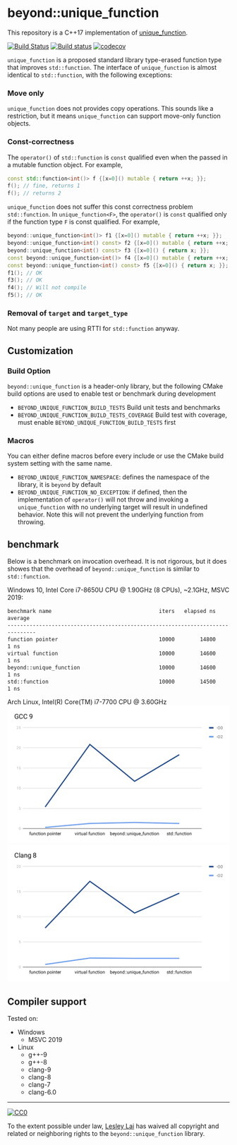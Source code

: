 # beyond::unique_function

This repository is a C++17 implementation of [unique_function](http://www.open-std.org/jtc1/sc22/wg21/docs/papers/2019/p0228r3.html).

[![Build Status](https://travis-ci.org/LesleyLai/unique_function.svg?branch=master)](https://travis-ci.org/LesleyLai/unique_function)
[![Build status](https://ci.appveyor.com/api/projects/status/0bgwgxccf864dxog/branch/master?svg=true)](https://ci.appveyor.com/project/LesleyLai/unique-function/branch/master)
[![codecov](https://codecov.io/gh/LesleyLai/unique_function/branch/master/graph/badge.svg)](https://codecov.io/gh/LesleyLai/unique_function)

`unique_function` is a proposed standard library type-erased function type that improves `std::function`. The interface of `unique_function` is almost identical to `std::function`, with the following exceptions:

### Move only
`unique_function` does not provides copy operations. This sounds like a restriction, but it means `unique_function` can support move-only function objects.

### Const-correctness
The `operator()` of `std::function` is `const` qualified even when the passed in a mutable function object. For example,

```cpp
const std::function<int()> f {[x=0]() mutable { return ++x; }};
f(); // fine, returns 1
f(); // returns 2
```


`unique_function` does not suffer this const correctness problem `std::function`. In `unique_function<F>`, the `operator()` is `const` qualified only if the function type `F` is const qualified. For example,

```cpp
beyond::unique_function<int()> f1 {[x=0]() mutable { return ++x; }};
beyond::unique_function<int() const> f2 {[x=0]() mutable { return ++x; }};  // TODO: Should not compile, no problem currently
beyond::unique_function<int() const> f3 {[x=0]() { return x; }};
const beyond::unique_function<int()> f4 {[x=0]() mutable { return ++x; }};
const beyond::unique_function<int() const> f5 {[x=0]() { return x; }};
f1(); // OK
f3(); // OK
f4(); // Will not compile
f5(); // OK
```

### Removal of `target` and `target_type`
Not many people are using RTTI for `std::function` anyway.

## Customization
### Build Option
`beyond::unique_function` is a header-only library, but the following CMake build options are used to enable test or benchmark during development
- `BEYOND_UNIQUE_FUNCTION_BUILD_TESTS` Build unit tests and benchmarks
- `BEYOND_UNIQUE_FUNCTION_BUILD_TESTS_COVERAGE` Build test with coverage, must enable `BEYOND_UNIQUE_FUNCTION_BUILD_TESTS` first

### Macros
You can either define macros before every include or use the CMake build system setting with the same name.
- `BEYOND_UNIQUE_FUNCTION_NAMESPACE`: defines the namespace of the library, it is `beyond` by default
- `BEYOND_UNIQUE_FUNCTION_NO_EXCEPTION`: if defined, then the implementation of `operator()` will not throw and invoking a `unique_function` with no underlying target will result in undefined behavior. Note this will not prevent the underlying function from throwing.

## benchmark
Below is a benchmark on invocation overhead. It is not rigorous, but it does showes that the overhead of `beyond::unique_function` is similar to `std::function`.

Windows 10, Intel Core i7-8650U CPU @ 1.90GHz (8 CPUs), ~2.1GHz, MSVC 2019:
```
benchmark name                                  iters   elapsed ns      average
-------------------------------------------------------------------------------
function pointer                                10000        14800         1 ns
virtual function                                10000        14600         1 ns
beyond::unique_function                         10000        14600         1 ns
std::function                                   10000        14500         1 ns
```
Arch Linux, Intel(R) Core(TM) i7-7700 CPU @ 3.60GHz
![GCC benchmark](images/gcc.svg)
![Clang benchmark](images/clang.svg)

## Compiler support

Tested on:
- Windows
  * MSVC 2019
- Linux
  * g++-9
  * g++-8
  * clang-9
  * clang-8
  * clang-7
  * clang-6.0

----------

[![CC0](http://i.creativecommons.org/p/zero/1.0/88x31.png)]("http://creativecommons.org/publicdomain/zero/1.0/")

To the extent possible under law, [Lesley Lai](http://lesleylai.info/) has waived all copyright and related or neighboring rights to the `beyond::unique_function` library.
